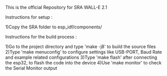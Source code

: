 This is the official Repository for SRA WALL-E 2.1

Instructions for setup :

1)Copy the SRA folder to esp_idf/components/

Instructions for the build process :

1)Go to the project directory and type 'make -j8' to build the source files
2)Type 'make menuconfig' to configure settings like USB-PORT, Baud Rate and example related configurations
3)Type 'make flash' after connecting the esp32, to flash the code into the device
4)Use 'make monitor' to check the Serial Monitor output




